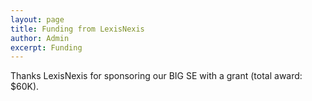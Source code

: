 ```yaml
---
layout: page
title: Funding from LexisNexis 
author: Admin
excerpt: Funding 
---
```


Thanks LexisNexis for sponsoring our BIG SE with a grant (total award: $60K). 
